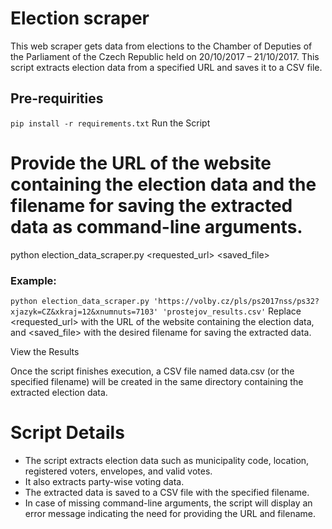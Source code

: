 # Election scraper
This web scraper gets data from elections to the Chamber of Deputies of the Parliament of the Czech Republic held on 20/10/2017 – 21/10/2017.
This script extracts election data from a specified URL and saves it to a CSV file.

## Pre-requirities
`pip install -r requirements.txt`
Run the Script

# Provide the URL of the website containing the election data and the filename for saving the extracted data as command-line arguments.
python election_data_scraper.py <requested_url> <saved_file>

### Example:
`python election_data_scraper.py 'https://volby.cz/pls/ps2017nss/ps32?xjazyk=CZ&xkraj=12&xnumnuts=7103' 'prostejov_results.csv'`
Replace <requested_url> with the URL of the website containing the election data, and <saved_file> with the desired filename for saving the extracted data.

View the Results

Once the script finishes execution, a CSV file named data.csv (or the specified filename) will be created in the same directory containing the extracted election data.

# Script Details
- The script extracts election data such as municipality code, location, registered voters, envelopes, and valid votes.
- It also extracts party-wise voting data.
- The extracted data is saved to a CSV file with the specified filename.
- In case of missing command-line arguments, the script will display an error message indicating the need for providing the URL and filename.
